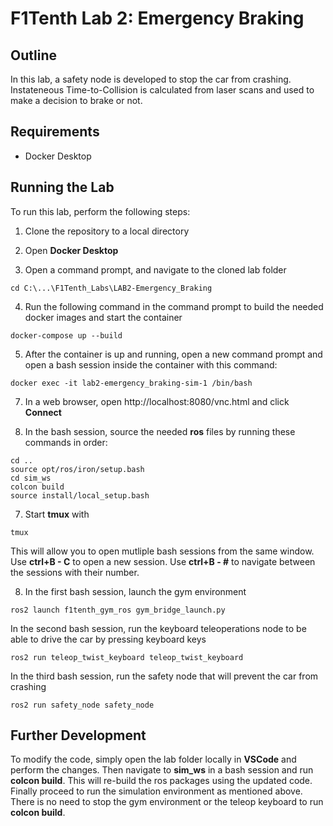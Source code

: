 # F1Tenth Lab 2: Emergency Braking

## Outline
In this lab, a safety node is developed to stop the car from crashing. Instateneous Time-to-Collision is calculated from laser scans and used to make a decision to brake or not.

## Requirements
- Docker Desktop

## Running the Lab
To run this lab, perform the following steps:

1. Clone the repository to a local directory

2. Open **Docker Desktop**

3. Open a command prompt, and navigate to the cloned lab folder
```
cd C:\...\F1Tenth_Labs\LAB2-Emergency_Braking
```

4. Run the following command in the command prompt to build the needed docker images and start the container
```
docker-compose up --build
```

5. After the container is up and running, open a new command prompt and open a bash session inside the container with this command:
```
docker exec -it lab2-emergency_braking-sim-1 /bin/bash
```

7. In a web browser, open http://localhost:8080/vnc.html and click **Connect**

6. In the bash session, source the needed **ros** files by running these commands in order:
```
cd .. 
source opt/ros/iron/setup.bash
cd sim_ws 
colcon build
source install/local_setup.bash
```

7. Start **tmux** with 
```
tmux
```
This will allow you to open mutliple bash sessions from the same window. Use **ctrl+B - C** to open a new session. Use **ctrl+B - #** to navigate between the sessions with their number. 

8. In the first bash session, launch the gym environment
```
ros2 launch f1tenth_gym_ros gym_bridge_launch.py
```
In the second bash session, run the keyboard teleoperations node to be able to drive the car by pressing keyboard keys
```
ros2 run teleop_twist_keyboard teleop_twist_keyboard
```
In the third bash session, run the safety node that will prevent the car from crashing
```
ros2 run safety_node safety_node
```

## Further Development
To modify the code, simply open the lab folder locally in **VSCode** and perform the changes. Then navigate to **sim_ws** in a bash session and run **colcon build**. This will re-build the ros packages using the updated code. Finally proceed to run the simulation environment as mentioned above. There is no need to stop the gym environment or the teleop keyboard to run **colcon build**. 